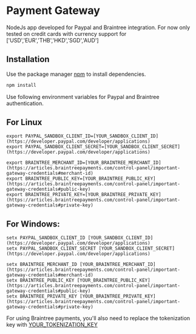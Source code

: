 # Payment Gateway

NodeJs app developed for Paypal and Braintree integration. For now only tested on credit cards with currency support for ['USD','EUR','THB','HKD','SGD','AUD']

## Installation

Use the package manager [npm](https://www.npmjs.com/) to install dependencies.

```bash
npm install
```

Use following environment variables for Paypal and Braintree authentication.

## For Linux
```
export PAYPAL_SANDBOX_CLIENT_ID=[YOUR_SANDBOX_CLIENT_ID](https://developer.paypal.com/developer/applications)
export PAYPAL_SANDBOX_CLIENT_SECRET=[YOUR_SANDBOX_CLIENT_SECRET](https://developer.paypal.com/developer/applications)
```

```
export BRAINTREE_MERCHANT_ID=[YOUR_BRAINTREE_MERCHANT_ID](https://articles.braintreepayments.com/control-panel/important-gateway-credentials#merchant-id)
export BRAINTREE_PUBLIC_KEY=[YOUR_BRAINTREE_PUBLIC_KEY](https://articles.braintreepayments.com/control-panel/important-gateway-credentials#public-key)
export BRAINTREE_PRIVATE_KEY=[YOUR_BRAINTREE_PRIVATE_KEY](https://articles.braintreepayments.com/control-panel/important-gateway-credentials#private-key)
```

## For Windows:
```
setx PAYPAL_SANDBOX_CLIENT_ID [YOUR_SANDBOX_CLIENT_ID](https://developer.paypal.com/developer/applications)
setx PAYPAL_SANDBOX_CLIENT_SECRET [YOUR_SANDBOX_CLIENT_SECRET](https://developer.paypal.com/developer/applications)
```

```
setx BRAINTREE_MERCHANT_ID [YOUR_BRAINTREE_MERCHANT_ID](https://articles.braintreepayments.com/control-panel/important-gateway-credentials#merchant-id)
setx BRAINTREE_PUBLIC_KEY [YOUR_BRAINTREE_PUBLIC_KEY](https://articles.braintreepayments.com/control-panel/important-gateway-credentials#public-key)
setx BRAINTREE_PRIVATE_KEY [YOUR_BRAINTREE_PRIVATE_KEY](https://articles.braintreepayments.com/control-panel/important-gateway-credentials#private-key)
```

For using Braintree payments, you'll also need to replace the tokenization key with [YOUR_TOKENIZATION_KEY](https://developers.braintreepayments.com/guides/authorization/tokenization-key/ios/v4#obtaining-a-tokenization-key)

